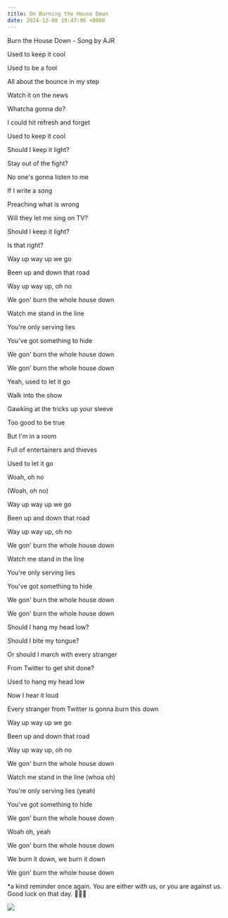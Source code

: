 ```yaml
---
title: On Burning the House Down
date: 2024-12-08 19:47:06 +0000
---
```


Burn the House Down - Song by AJR

Used to keep it cool

Used to be a fool

All about the bounce in my step

Watch it on the news

Whatcha gonna do?

I could hit refresh and forget

Used to keep it cool

Should I keep it light?

Stay out of the fight?

No one's gonna listen to me

If I write a song

Preaching what is wrong

Will they let me sing on TV?

Should I keep it light?

Is that right?

Way up way up we go

Been up and down that road

Way up way up, oh no

We gon' burn the whole house down

Watch me stand in the line

You're only serving lies

You've got something to hide

We gon' burn the whole house down

We gon' burn the whole house down

Yeah, used to let it go

Walk into the show

Gawking at the tricks up your sleeve

Too good to be true

But I'm in a room

Full of entertainers and thieves

Used to let it go

Woah, oh no

(Woah, oh no)

Way up way up we go

Been up and down that road

Way up way up, oh no

We gon' burn the whole house down

Watch me stand in the line

You're only serving lies

You've got something to hide

We gon' burn the whole house down

We gon' burn the whole house down

Should I hang my head low?

Should I bite my tongue?

Or should I march with every stranger

From Twitter to get shit done?

Used to hang my head low

Now I hear it loud

Every stranger from Twitter is gonna burn this down

Way up way up we go

Been up and down that road

Way up way up, oh no

We gon' burn the whole house down

Watch me stand in the line (whoa oh)

You're only serving lies (yeah)

You've got something to hide

We gon' burn the whole house down

Woah oh, yeah

We gon' burn the whole house down

We burn it down, we burn it down

We gon' burn the whole house down

*a kind reminder once again. You are either with us, or you are against us. Good luck on that day. 🙏🫶😘

![](/e3c72e55591c4733991e0823a450b48b.jpeg)
